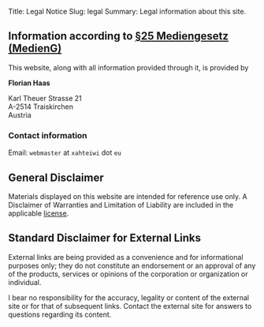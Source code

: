 Title: Legal Notice
Slug: legal
Summary: Legal information about this site.

## Information according to [§25 Mediengesetz (MedienG)](https://www.ris.bka.gv.at/NormDokument.wxe?Abfrage=Bundesnormen&Gesetzesnummer=10000719&Paragraf=25)

This website, along with all information provided through it, is
provided by

**Florian Haas**

Karl Theuer Strasse 21  
A-2514 Traiskirchen  
Austria

### Contact information

Email: `webmaster` at `xahteiwi` dot `eu`


## General Disclaimer

Materials displayed on this website are intended for reference use
only. A Disclaimer of Warranties and Limitation of Liability are
included in the applicable
[license](https://creativecommons.org/licenses/by-sa/4.0/legalcode).


## Standard Disclaimer for External Links

External links are being provided as a convenience and for
informational purposes only; they do not constitute an endorsement or
an approval of any of the products, services or opinions of the
corporation or organization or individual.

I bear no responsibility for the accuracy, legality or content of the
external site or for that of subsequent links. Contact the external
site for answers to questions regarding its content.
